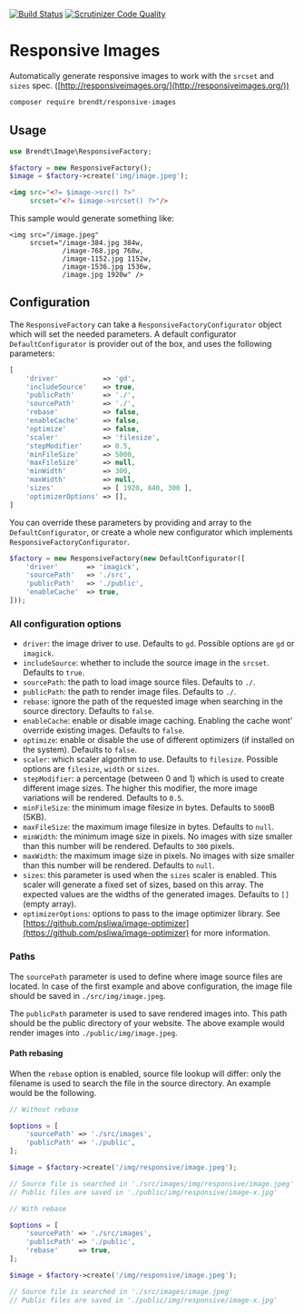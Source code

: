 [![Build Status](https://scrutinizer-ci.com/g/brendt/responsive-images/badges/build.png?b=master)](https://scrutinizer-ci.com/g/brendt/responsive-images/build-status/master) [![Scrutinizer Code Quality](https://scrutinizer-ci.com/g/brendt/responsive-images/badges/quality-score.png?b=master)](https://scrutinizer-ci.com/g/brendt/responsive-images/?branch=master)

# Responsive Images

Automatically generate responsive images to work with the `srcset` and `sizes` spec. ([http://responsiveimages.org/](http://responsiveimages.org/))

```sh
composer require brendt/responsive-images
```

## Usage

```php
use Brendt\Image\ResponsiveFactory;

$factory = new ResponsiveFactory();
$image = $factory->create('img/image.jpeg');
```

```html
<img src="<?= $image->src() ?>" 
     srcset="<?= $image->srcset() ?>"/>
```

This sample would generate something like:

```hmtl
<img src="/image.jpeg" 
     srcset="/image-384.jpg 384w,
             /image-768.jpg 768w,
             /image-1152.jpg 1152w,
             /image-1536.jpg 1536w,
             /image.jpg 1920w" />
```

## Configuration

The `ResponsiveFactory` can take a `ResponsiveFactoryConfigurator` object which will set the needed parameters. 
A default configurator `DefaultConfigurator` is provider out of the box, and uses the following parameters:
 
```php
[
    'driver'           => 'gd',
    'includeSource'    => true,
    'publicPath'       => './',
    'sourcePath'       => './',
    'rebase'           => false,
    'enableCache'      => false,
    'optimize'         => false,
    'scaler'           => 'filesize',
    'stepModifier'     => 0.5,
    'minFileSize'      => 5000,
    'maxFileSize'      => null,
    'minWidth'         => 300,
    'maxWidth'         => null,
    'sizes'            => [ 1920, 840, 300 ],
    'optimizerOptions' => [],
]
```

You can override these parameters by providing and array to the `DefaultConfigurator`, 
or create a whole new configurator which implements `ResponsiveFactoryConfigurator`.

```php
$factory = new ResponsiveFactory(new DefaultConfigurator([
    'driver'       => 'imagick',
    'sourcePath'   => './src',
    'publicPath'   => './public',
    'enableCache'  => true,
]));
```

### All configuration options

- `driver`: the image driver to use. Defaults to `gd`. Possible options are `gd` or `imagick`.
- `includeSource`: whether to include the source image in the `srcset`. Defaults to `true`.
- `sourcePath`: the path to load image source files. Defaults to `./`.
- `publicPath`: the path to render image files. Defaults to `./`.
- `rebase`: ignore the path of the requested image when searching in the source directory. Defaults to `false`.
- `enableCache`: enable or disable image caching. Enabling the cache wont' override existing images. Defaults to `false`.
- `optimize`: enable or disable the use of different optimizers (if installed on the system). Defaults to `false`.
- `scaler`: which scaler algorithm to use. Defaults to `filesize`. Possible options are `filesize`, `width` or `sizes`.
- `stepModifier`: a percentage (between 0 and 1) which is used to create different image sizes. The higher this modifier, the more image variations will be rendered. Defaults to `0.5`.
- `minFileSize`: the minimum image filesize in bytes. Defaults to `5000`B (5KB).
- `maxFileSize`: the maximum image filesize in bytes. Defaults to `null`.
- `minWidth`: the minimum image size in pixels. No images with size smaller than this number will be rendered. Defaults to `300` pixels.
- `maxWidth`: the maximum image size in pixels. No images with size smaller than this number will be rendered. Defaults to `null`.
- `sizes`: this parameter is used when the `sizes` scaler is enabled. This scaler will generate a fixed set of sizes, based on this array. 
 The expected values are the widths of the generated images. Defaults to `[]` (empty array). 
- `optimizerOptions`: options to pass to the image optimizer library. See [https://github.com/psliwa/image-optimizer](https://github.com/psliwa/image-optimizer) for more information.

### Paths

The `sourcePath` parameter is used to define where image source files are located. 
In case of the first example and above configuration, the image file should be saved in `./src/img/image.jpeg`.

The `publicPath` parameter is used to save rendered images into. This path should be the public directory of your website.
The above example would render images into `./public/img/image.jpeg`. 

#### Path rebasing

When the `rebase` option is enabled, source file lookup will differ: only the filename is used to search the file in the 
 source directory. An example would be the following.
 
```php
// Without rebase

$options = [
    'sourcePath' => './src/images',
    'publicPath' => './public',
];

$image = $factory->create('/img/responsive/image.jpeg');

// Source file is searched in './src/images/img/responsive/image.jpeg' 
// Public files are saved in './public/img/responsive/image-x.jpg'
``` 

```php
// With rebase

$options = [
    'sourcePath' => './src/images',
    'publicPath' => './public',
    'rebase'     => true,
];

$image = $factory->create('/img/responsive/image.jpeg');

// Source file is searched in './src/images/image.jpeg'  
// Public files are saved in './public/img/responsive/image-x.jpg'
```
